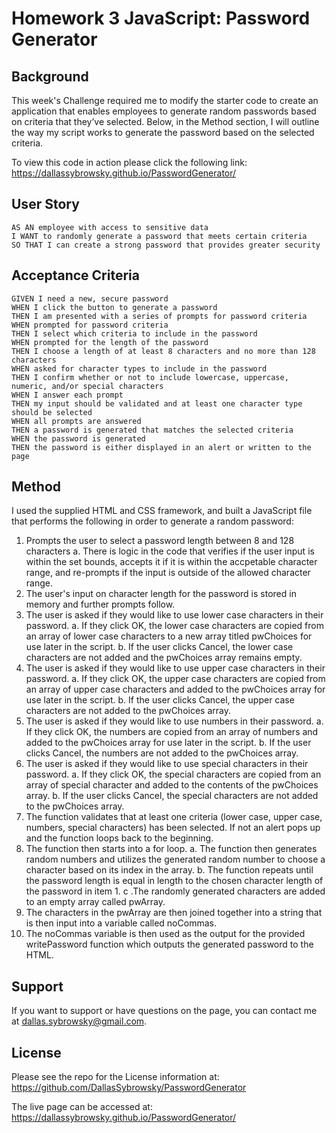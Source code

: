# Homework 3 JavaScript: Password Generator

## Background

This week's Challenge required me to modify the starter code to create an application that enables employees to generate random passwords based on criteria that they’ve selected. Below, in the Method section, I will outline the way my script works to generate the password based on the selected criteria. 

To view this code in action please click the following link: https://dallassybrowsky.github.io/PasswordGenerator/

## User Story

```
AS AN employee with access to sensitive data
I WANT to randomly generate a password that meets certain criteria
SO THAT I can create a strong password that provides greater security
```

## Acceptance Criteria

```
GIVEN I need a new, secure password
WHEN I click the button to generate a password
THEN I am presented with a series of prompts for password criteria
WHEN prompted for password criteria
THEN I select which criteria to include in the password
WHEN prompted for the length of the password
THEN I choose a length of at least 8 characters and no more than 128 characters
WHEN asked for character types to include in the password
THEN I confirm whether or not to include lowercase, uppercase, numeric, and/or special characters
WHEN I answer each prompt
THEN my input should be validated and at least one character type should be selected
WHEN all prompts are answered
THEN a password is generated that matches the selected criteria
WHEN the password is generated
THEN the password is either displayed in an alert or written to the page
```

## Method

I used the supplied HTML and CSS framework, and built a JavaScript file that performs the following in order to generate a random password:

1. Prompts the user to select a password length between 8 and 128 characters
    a. There is logic in the code that verifies if the user input is within the set bounds, accepts it if it is within the accpetable character range, and re-prompts if the input is outside of the allowed character range.
2. The user's input on character length for the password is stored in memory and further prompts follow.
3. The user is asked if they would like to use lower case characters in their password.
    a. If they click OK, the lower case characters are copied from an array of lower case characters to a new array titled pwChoices for use later in the script.
    b. If the user clicks Cancel, the lower case characters are not added and the pwChoices array remains empty.
4. The user is asked if they would like to use upper case characters in their password.
    a. If they click OK, the upper case characters are copied from an array of upper case characters and added to the pwChoices array for use later in the script.
    b. If the user clicks Cancel, the upper case characters are not added to the pwChoices array.
5. The user is asked if they would like to use numbers in their password.
    a. If they click OK, the numbers are copied from an array of numbers and added to the pwChoices array for use later in the script.
    b. If the user clicks Cancel, the numbers are not added to the pwChoices array.
6. The user is asked if they would like to use special characters in their password.
    a. If they click OK, the special characters are copied from an array of special character and added to the contents of the pwChoices array.
    b. If the user clicks Cancel, the special characters are not added to the pwChoices array.
7. The function validates that at least one criteria (lower case, upper case, numbers, special characters) has been selected. If not an alert pops up and the 
    function loops back to the beginning.
8. The function then starts into a for loop.
    a. The function then generates random numbers and utilizes the generated random number to choose a character based on its index in the array.
    b. The function repeats until the password length is equal in length to the chosen character length of the password in item 1.
    c .The randomly generated characters are added to an empty array called pwArray.
9. The characters in the pwArray are then joined together into a string that is then input into a variable called noCommas.
10. The noCommas variable is then used as the output for the provided writePassword function which outputs the generated password to the HTML.

## Support

If you want to support or have questions on the page, you can contact me at dallas.sybrowsky@gmail.com.

## License

Please see the repo for the License information at: https://github.com/DallasSybrowsky/PasswordGenerator

The live page can be accessed at: https://dallassybrowsky.github.io/PasswordGenerator/
